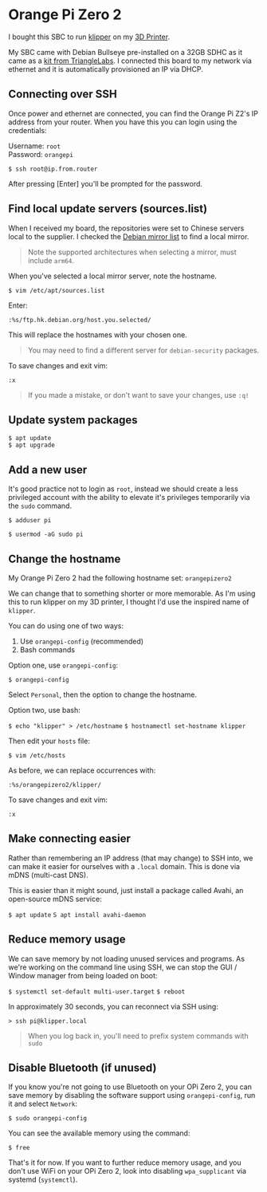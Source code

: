 # Orange Pi Zero 2

I bought this SBC to run [klipper](https://www.klipper3d.org) on my [3D Printer](readme.md).

My SBC came with Debian Bullseye pre-installed on a 32GB SDHC as it came as a [kit from TriangleLabs](https://www.aliexpress.com/item/1005004177544221.html).
I connected this board to my network via ethernet and it is automatically provisioned an IP via DHCP.

## Connecting over SSH

Once power and ethernet are connected, you can find the Orange Pi Z2's IP address from your router. When you have this you can login using the credentials:

Username: `root`  
Password: `orangepi`

`$ ssh root@ip.from.router`

After pressing [Enter] you'll be prompted for the password.

## Find local update servers (sources.list)

When I received my board, the repositories were set to Chinese servers local to the supplier. I checked the [Debian mirror list](https://www.debian.org/mirror/list) to find a local mirror.

> Note the supported architectures when selecting a mirror, must include 
`arm64`.

When you've selected a local mirror server, note the hostname.

`$ vim /etc/apt/sources.list`

Enter:

`:%s/ftp.hk.debian.org/host.you.selected/`

This will replace the hostnames with your chosen one.

> You may need to find a different server for `debian-security` packages.

To save changes and exit vim:

`:x`

> If you made a mistake, or don't want to save your changes, use `:q!`

## Update system packages

`$ apt update`  
`$ apt upgrade`

## Add a new user

It's good practice not to login as `root`, instead we should create a less privileged account with the ability to elevate it's privileges temporarily via the `sudo` command.

`$ adduser pi`

`$ usermod -aG sudo pi`

## Change the hostname

My Orange Pi Zero 2 had the following hostname set: `orangepizero2`

We can change that to something shorter or more memorable. As I'm using this to run klipper on my 3D printer, I thought I'd use the inspired name of `klipper`.

You can do using one of two ways:

1) Use `orangepi-config` (recommended)
2) Bash commands

Option one, use `orangepi-config`:

`$ orangepi-config`

Select `Personal`, then the option to change the hostname.

Option two, use bash:

`$ echo "klipper" > /etc/hostname`
`$ hostnamectl set-hostname klipper`

Then edit your `hosts` file:

`$ vim /etc/hosts`

As before, we can replace occurrences with:

`:%s/orangepizero2/klipper/`

To save changes and exit vim:

`:x`

## Make connecting easier

Rather than remembering an IP address (that may change) to SSH into, we can make it easier for ourselves with a `.local` domain. This is done via mDNS (multi-cast DNS).

This is easier than it might sound, just install a package called Avahi, an open-source mDNS service:

`$ apt update`
`S apt install avahi-daemon`

## Reduce memory usage

We can save memory by not loading unused services and programs. As we're working on the command line using SSH, we can stop the GUI / Window manager from being loaded on boot:

`$ systemctl set-default multi-user.target`
`$ reboot`

In approximately 30 seconds, you can reconnect via SSH using:

`> ssh pi@klipper.local`

> When you log back in, you'll need to prefix system commands with `sudo`

## Disable Bluetooth (if unused)

If you know you're not going to use Bluetooth on your OPi Zero 2, you can save memory by disabling the software support using `orangepi-config`, run it and select `Network`:

`$ sudo orangepi-config`

You can see the available memory using the command:

`$ free`

That's it for now. If you want to further reduce memory usage, and you don't use WiFi on your OPi Zero 2, look into disabling `wpa_supplicant` via systemd (`systemctl`).